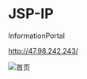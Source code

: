 # JSP-IP
 InformationPortal

http://47.98.242.243/

![首页](https://github.com/dragonbra/JSP-IP/blob/master/%E6%96%87%E6%A1%A3%26%E6%88%AA%E5%9B%BE/%E8%BF%90%E8%A1%8C%E6%95%88%E6%9E%9C%E5%9B%BE/%E5%AE%9E%E9%99%85%E9%A1%B5%E9%9D%A2%E5%9B%BE/%E9%A6%96%E9%A1%B5.png)

